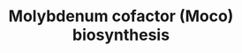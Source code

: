 ---
annotations:
- id: DOID:0060236
  parent: genetic disease
  type: Disease Ontology
  value: xanthinuria
- id: PW:0001817
  parent: disease pathway
  type: Pathway Ontology
  value: molybdenum cofactor deficiency pathway
- id: PW:0001591
  parent: disease pathway
  type: Pathway Ontology
  value: xanthinuria  type I pathway
- id: DOID:0111163
  parent: genetic disease
  type: Disease Ontology
  value: molybdenum cofactor deficiency type B
- id: DOID:0111165
  parent: genetic disease
  type: Disease Ontology
  value: molybdenum cofactor deficiency
- id: PW:0001592
  parent: disease pathway
  type: Pathway Ontology
  value: xanthinuria type II pathway
- id: PW:0000428
  parent: classic metabolic pathway
  type: Pathway Ontology
  value: altered molybdenum cofactor biosynthetic pathway
- id: DOID:0111166
  parent: genetic disease
  type: Disease Ontology
  value: molybdenum cofactor deficiency type C
- id: PW:0000427
  parent: classic metabolic pathway
  type: Pathway Ontology
  value: molybdenum cofactor biosynthetic pathway
authors:
- DeSl
- Egonw
- Josienlandman
- IreneHemel
- MaintBot
- Finterly
- Eweitz
citedin: ''
communities:
- IEM
- RareDiseases
description: 'This pathway visualises the Moco biosynthesis, which is used as a cofactor
  for several enzymes. Several diseases (MoCD type A, B and C) are clinically very
  similar to sulphite oxidase (SO) deficiency (see [https://www.wikipathways.org/index.php/Pathway:WP4504]
  for the pathway related to SO-deficiency). This pathway was inspired by Chapter
  12 of the book of Blau (ISBN 3642403360 (978-3642403361)). '
last-edited: 2024-01-30
ndex: 5fc5016d-8b6b-11eb-9e72-0ac135e8bacf
organisms:
- Homo sapiens
redirect_from:
- /index.php/Pathway:WP4507
- /instance/WP4507
- /instance/WP4507_r128207
revision: r128207
schema-jsonld:
- '@context': https://schema.org/
  '@id': https://wikipathways.github.io/pathways/WP4507.html
  '@type': Dataset
  creator:
    '@type': Organization
    name: WikiPathways
  description: 'This pathway visualises the Moco biosynthesis, which is used as a
    cofactor for several enzymes. Several diseases (MoCD type A, B and C) are clinically
    very similar to sulphite oxidase (SO) deficiency (see [https://www.wikipathways.org/index.php/Pathway:WP4504]
    for the pathway related to SO-deficiency). This pathway was inspired by Chapter
    12 of the book of Blau (ISBN 3642403360 (978-3642403361)). '
  keywords:
  - Aldehyde oxidase
  - Amidoxime reducingcomponent
  - GTP
  - Gephyrin(E domain)
  - Gephyrin(G domain)
  - MOCS1A
  - MOCS2A
  - MOCS2B
  - MPT
  - MPT-AMP
  - Moco
  - R-OH
  - Sulfate
  - Sulfite
  - Sulfite oxidase
  - Xanthine
  - Xanthine oxidase
  - cPMP
  - urate
  license: CC0
  name: Molybdenum cofactor (Moco) biosynthesis
seo: CreativeWork
title: Molybdenum cofactor (Moco) biosynthesis
wpid: WP4507
---
